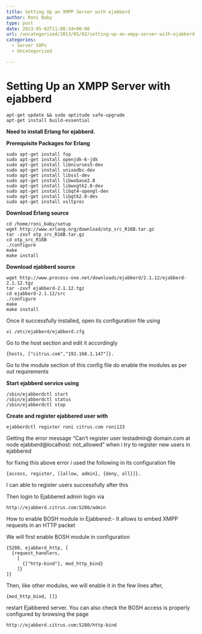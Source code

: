 ```yaml
---
title: Setting Up an XMPP Server with ejabberd
author: Roni Baby
type: post
date: 2013-05-02T11:08:34+00:00
url: /uncategorized/2013/05/02/setting-up-an-xmpp-server-with-ejabberd-2/
categories:
  - Server SOPs
  - Uncategorized

---
```

# Setting Up an XMPP Server with ejabberd

    apt-get update && sudo aptitude safe-upgrade
    apt-get install build-essential
    

**Need to install Erlang for ejabberd.**

**Prerequisite Packages for Erlang**

    sudo apt-get install fop
    sudo apt-get install openjdk-6-jdk
    sudo apt-get install libncurses5-dev
    sudo apt-get install unixodbc-dev
    sudo apt-get install libssl-dev
    sudo apt-get install libwxbase2.8
    sudo apt-get install libwxgtk2.8-dev
    sudo apt-get install libqt4-opengl-dev
    sudo apt-get install libgtk2.0-dev
    sudo apt-get install xsltproc
     

**Download Erlang source**

    cd /home/roni_baby/setup
    wget http://www.erlang.org/download/otp_src_R16B.tar.gz
    tar -zxvf otp_src_R16B.tar.gz
    cd otp_src_R16B
    ./configure
    make
    make install
    

**Download ejabberd source**

    wget http://www.process-one.net/downloads/ejabberd/2.1.12/ejabberd-2.1.12.tgz
    tar -zxvf ejabberd-2.1.12.tgz
    cd ejabberd-2.1.12/src
    ./configure
    make
    make install
    

Once it successfully installed, open its configuration file using

    vi /etc/ejabberd/ejabberd.cfg
    

Go to the host section and edit it accordingly

    {hosts, ["citrus.com","192.168.1.147"]}.
    

Go to the module section of this config file do enable the modules as per out requirements

**Start ejabberd service using**

    /sbin/ejabberdctl start
    /sbin/ejabberdctl status
    /sbin/ejabberdctl stop
    

**Create and register ejabbered user with**

    ejabberdctl register roni citrus.com roni123
    

Getting the error message &#8220;Can&#8217;t register user testadmin@ domain.com at node ejabberd@localhost: not_allowed&#8221; when i try to register new users in ejabbered

for fixing this above error i used the following in its configuration file

    {access, register, [{allow, admin}, {deny, all}]}.
    

I can able to register users successfully after this

Then login to Ejabbered admin login via

    http://ejabberd.citrus.com:5280/admin
    

How to enable BOSH module in Ejabbered:- It allows to embed XMPP requests in an HTTP packet

We will first enable BOSH module in configuration

    {5280, ejabberd_http, [
      {request_handlers,
        [
          {["http-bind"], mod_http_bind}
        ]}
    ]}
    

Then, like other modules, we will enable it in the few lines after,

    {mod_http_bind, []}
    

restart Ejabbered server. You can also check the BOSH access is properly configured by browsing the page

    http://ejabberd.citrus.com:5280/http-bind